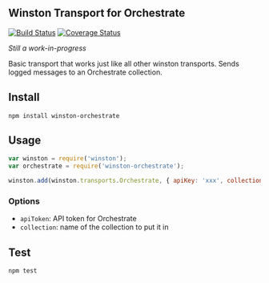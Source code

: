## Winston Transport for Orchestrate

[![Build Status](https://travis-ci.org/garbados/winston-orchestrate.svg)](https://travis-ci.org/garbados/winston-orchestrate)
[![Coverage Status](https://coveralls.io/repos/garbados/winston-orchestrate/badge.png)](https://coveralls.io/r/garbados/winston-orchestrate)

*Still a work-in-progress*

Basic transport that works just like all other winston transports. Sends logged messages to an Orchestrate collection.

## Install

    npm install winston-orchestrate

## Usage

``` javascript
var winston = require('winston');
var orchestrate = require('winston-orchestrate');

winston.add(winston.transports.Orchestrate, { apiKey: 'xxx', collection: 'test' });
```

### Options

* `apiToken`: API token for Orchestrate
* `collection`: name of the collection to put it in

## Test

    npm test

